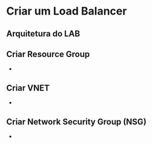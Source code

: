 # Criar um Load Balancer


## Arquitetura do LAB


## Criar Resource Group
*

## Criar VNET

*

## Criar Network Security Group (NSG)

*
